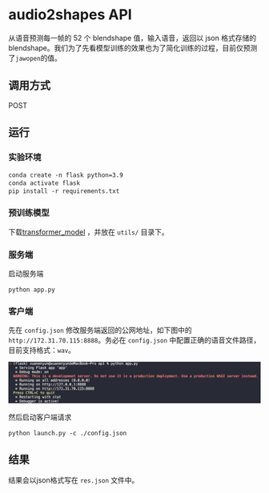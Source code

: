 # audio2shapes API

从语音预测每一帧的 52 个 blendshape 值，输入语音，返回以 json 格式存储的 blendshape。我们为了先看模型训练的效果也为了简化训练的过程，目前仅预测了`jawopen`的值。

## 调用方式

POST

## 运行

### 实验环境

```shell
conda create -n flask python=3.9
conda activate flask
pip install -r requirements.txt
```

### 预训练模型

下载[transformer_model](https://drive.google.com/file/d/1qXvvbSW_L9mG9K9Mh_HwvoD7y2lbaIPo/view?usp=drive_link) ，并放在 `utils/` 目录下。

### 服务端

启动服务端

```shell
python app.py
```

### 客户端

先在 `config.json` 修改服务端返回的公网地址，如下图中的 `http://172.31.70.115:8888`。务必在 `config.json` 中配置正确的语音文件路径，目前支持格式：`wav`。

![截屏2023-12-13 16.58.35](https://github.com/Symbolzzz/audio2shapes/blob/main/static/images/2023-12-13%2016.58.35.png?raw=true)

然后启动客户端请求

```shell
python launch.py -c ./config.json
```

## 结果

结果会以json格式写在 `res.json` 文件中。
